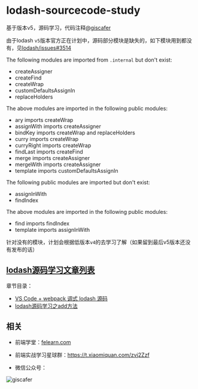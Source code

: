 # lodash-sourcecode-study

基于版本v5，源码学习，代码注释[@giscafer](https://github.com/giscafer)

由于lodash `v5`版本官方正在计划中，源码部分模块是缺失的，如下模块用到都没有，见[lodash/issues#3514](https://github.com/lodash/lodash/issues/3514)

The following modules are imported from `.internal` but don't exist:

* createAssigner
* createFind
* createWrap
* customDefaultsAssignIn
* replaceHolders

The above modules are imported in the following public modules:

* ary imports createWrap
* assignWith imports createAssigner
* bindKey imports createWrap and replaceHolders
* curry imports createWrap
* curryRight imports createWrap
* findLast imports createFind
* merge imports createAssigner
* mergeWith imports createAssigner
* template imports customDefaultsAssignIn

The following public modules are imported but don't exist:

* assignInWith
* findIndex

The above modules are imported in the following public modules:

* find imports findIndex
* template imports assignInWith


针对没有的模块，计划会根据低版本`v4`的去学习了解（如果留到最后v5版本还没有发布的话）

## [lodash源码学习文章列表](https://github.com/giscafer/giscafer.github.io/labels/lodash%E6%BA%90%E7%A0%81%E5%AD%A6%E4%B9%A0)

章节目录：

 * [VS Code + webpack 调式 lodash 源码](https://github.com/giscafer/giscafer.github.io/issues/24)
 * [lodash源码学习之add方法](https://github.com/giscafer/giscafer.github.io/issues/23)


 ## 相关

 - 前端学堂：[felearn.com](http://www.felearn.com)


 - 前端实战学习星球群：https://t.xiaomiquan.com/zvj2Zzf


 - 微信公众号：

![giscafer](http://blog.giscafer.com/static/images/qrcode_giscafer.jpg)